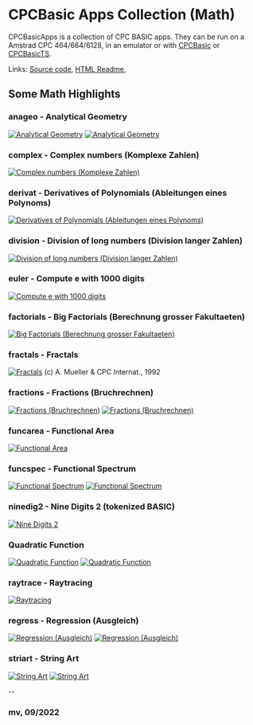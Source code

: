# CPCBasic Apps Collection (Math)

CPCBasicApps is a collection of CPC BASIC apps.
They can be run on a Amstrad CPC 464/664/6128, in an emulator or with
[CPCBasic](https://benchmarko.github.io/CPCBasic/) or [CPCBasicTS](https://benchmarko.github.io/CPCBasicTS/).

Links:
[Source code](https://github.com/benchmarko/CPCBasicApps/),
[HTML Readme](https://github.com/benchmarko/CPCBasicApps/#readme),

## Some Math Highlights

### anageo - Analytical Geometry

[![Analytical Geometry](./img/anageo.png)](../../dist/index.html?database=apps&example=math/anageo)
[![Analytical Geometry](./img/anageo2.png)](../../dist/index.html?database=apps&example=math/anageo&input=512%0d%0d)

### complex - Complex numbers (Komplexe Zahlen)

[![Complex numbers (Komplexe Zahlen)](./img/complex.png)](../../dist/index.html?database=apps&example=math/complex)

### derivat - Derivatives of Polynomials (Ableitungen eines Polynoms)

[![Derivatives of Polynomials (Ableitungen eines Polynoms)](./img/derivat.png)](../../dist/index.html?database=apps&example=math/derivat)

### division - Division of long numbers (Division langer Zahlen)

[![Division of long numbers (Division langer Zahlen)](./img/division.png)](../../dist/index.html?database=apps&example=math/division)

### euler - Compute e with 1000 digits

[![Compute e with 1000 digits](./img/euler.png)](../../dist/index.html?database=apps&example=math/euler)

### factorials - Big Factorials (Berechnung grosser Fakultaeten)

[![Big Factorials (Berechnung grosser Fakultaeten)](./img/factorials.png)](../../dist/index.html?database=apps&example=math/factorials)

### fractals - Fractals

[![Fractals](./img/fractals.png)](../../dist/index.html?database=apps&example=math/fractals) (c) A. Mueller & CPC Internat., 1992

### fractions - Fractions (Bruchrechnen)

[![Fractions (Bruchrechnen)](./img/fractions.png)](../../dist/index.html?database=apps&example=math/fractions)
[![Fractions (Bruchrechnen)](./img/fractions2.png)](../../dist/index.html?database=apps&example=math/fractions&input=323%0D2%0D4%0D56%0D)

### funcarea - Functional Area

[![Functional Area](./img/funcarea.png)](../../dist/index.html?database=apps&example=math/funcarea)

### funcspec - Functional Spectrum

[![Functional Spectrum](./img/funcspec.png)](../../dist/index.html?database=apps&example=math/funcspec)
[![Functional Spectrum](./img/funcspec2.png)](../../dist/index.html?database=apps&example=math/funcspec&input=6ðððððóóóó)

### ninedig2 - Nine Digits 2 (tokenized BASIC)

[![Nine Digits 2](./img/ninedig2.png)](../../dist/index.html?database=apps&example=math/ninedig2)

### Quadratic Function

[![Quadratic Function](./img/quadfunc.png)](../../dist/index.html?database=apps&example=math/quadfunc)
[![Quadratic Function](./img/quadfunc2.png)](../../dist/index.html?database=apps&example=math/quadfunc&input=6)

### raytrace - Raytracing

[![Raytracing](./img/raytrace.png)](../../dist/index.html?database=apps&example=math/raytrace)

### regress - Regression (Ausgleich)

[![Regression (Ausgleich)](./img/regress.png)](../../dist/index.html?database=apps&example=math/regress)
[![Regression (Ausgleich)](./img/regress2.png)](../../dist/index.html?database=apps&example=math/regress)

### striart - String Art

[![String Art](./img/striart.png)](../../dist/index.html?database=apps&example=math/striart)
[![String Art](./img/striart2.png)](../../dist/index.html?database=apps&example=math/striart)

--

### **mv, 09/2022**
